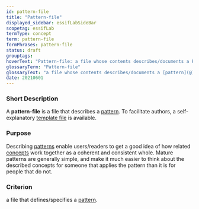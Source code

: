 ```yaml
---
id: pattern-file
title: "Pattern-file"
displayed_sidebar: essifLabSideBar
scopetag: essifLab
termType: concept
term: pattern-file
formPhrases: pattern-file
status: draft
grouptags:
hoverText: "Pattern-file: a file whose contents describes/documents a Pattern."
glossaryTerm: "Pattern-file"
glossaryText: "a file whose contents describes/documents a [pattern](@)."
date: 20210601
---
```


### Short Description
A **pattern-file** is a file that describes a [pattern](@). To facilitate authors, a self-explanatory [template file](/tev1/pattern-file.md) is available.

### Purpose
Describing [patterns](@) enable users/readers to get a good idea of how related [concepts](@) work together as a coherent and consistent whole. Mature patterns are generally simple, and make it much easier to think about the described concepts for someone that applies the pattern than it is for people that do not.

### Criterion
a file that defines/specifies a [pattern](@).
